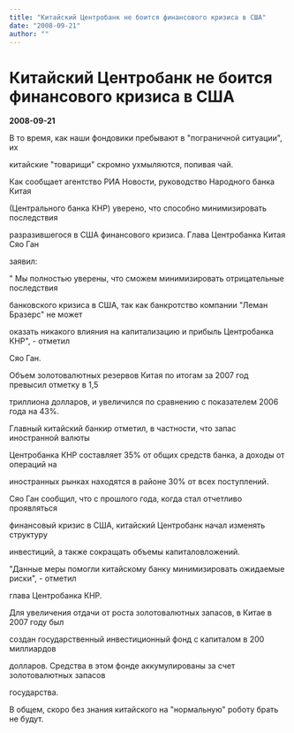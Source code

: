 ```yaml
---
title: "Китайский Центробанк не боится финансового кризиса в США"
date: "2008-09-21"
author: ""
---
```


# Китайский Центробанк не боится финансового кризиса в США

**2008-09-21** 

В то время, как наши фондовики пребывают в "пограничной ситуации", их

китайские "товарищи" скромно ухмыляются, попивая чай.

Как сообщает агентство РИА Новости, руководство Народного банка Китая

(Центрального банка КНР) уверено, что способно минимизировать последствия

разразившегося в США финансового кризиса. Глава Центробанка Китая Сяо Ган

заявил:

" Мы полностью уверены, что сможем минимизировать отрицательные последствия

банковского кризиса в США, так как банкротство компании "Леман Бразерс" не может

оказать никакого влияния на капитализацию и прибыль Центробанка КНР", - отметил

Сяо Ган.

Объем золотовалютных резервов Китая по итогам за 2007 год превысил отметку в 1,5

триллиона долларов, и увеличился по сравнению с показателем 2006 года на 43%.

Главный китайский банкир отметил, в частности, что запас иностранной валюты

Центробанка КНР составляет 35% от общих средств банка, а доходы от операций на

иностранных рынках находятся в районе 30% от всех поступлений.

Сяо Ган сообщил, что с прошлого года, когда стал отчетливо проявляться

финансовый кризис в США, китайский Центробанк начал изменять структуру

инвестиций, а также сокращать объемы капиталовложений.

"Данные меры помогли китайскому банку минимизировать ожидаемые риски", - отметил

глава Центробанка КНР.

Для увеличения отдачи от роста золотовалютных запасов, в Китае в 2007 году был

создан государственный инвестиционный фонд с капиталом в 200 миллиардов

долларов. Средства в этом фонде аккумулированы за счет золотовалютных запасов

государства.

В общем, скоро без знания китайского на "нормальную" роботу брать не будут.